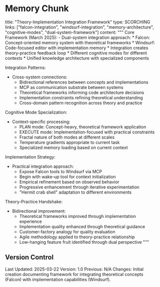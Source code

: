 # Memory Chunk

<chunk>
title: "Theory-Implementation Integration Framework"
type: SCORCHING
links: ["falcon-integration", "windsurf-integration", "memory-architecture", "cognitive-modes", "dual-system-framework"]
content: """
Core Framework (March 2025):
- Dual-system integration approach:
  * Falcon: Concept-oriented memory system with theoretical frameworks
  * Windsurf: Code-focused editor with implementation memory
  * Integration creates theory-practice feedback loop
  * Different cognitive modes for different contexts
  * Unified knowledge architecture with specialized components

Integration Patterns:
- Cross-system connections:
  * Bidirectional references between concepts and implementations
  * MCP as communication substrate between systems
  * Theoretical frameworks informing code architecture decisions
  * Implementation constraints refining theoretical understanding
  * Cross-domain pattern recognition across theory and practice

Cognitive Mode Specialization:
- Context-specific processing:
  * PLAN mode: Concept-heavy, theoretical framework application
  * EXECUTE mode: Implementation-focused with practical constraints
  * Fractal nature of both modes at different scales
  * Temperature gradients appropriate to current task
  * Specialized memory loading based on current context

Implementation Strategy:
- Practical integration approach:
  * Expose Falcon tools to Windsurf via MCP
  * Begin with wake-up tool for context initialization
  * Empirical refinement based on observed behavior
  * Progressive enhancement through iterative experimentation
  * "Hermit crab shell" adaptation to different environments

Theory-Practice Handshake:
- Bidirectional improvement:
  * Theoretical frameworks improved through implementation experience
  * Implementation quality enhanced through theoretical guidance
  * Customer-factory analogy for quality evaluation
  * Agile methodology applied to theory-practice relationship
  * Low-hanging feature fruit identified through dual perspective
"""
</chunk>

## Version Control
Last Updated: 2025-03-22
Version: 1.0
Previous: N/A
Changes: Initial creation documenting framework for integrating theoretical concepts (Falcon) with implementation capabilities (Windsurf).
